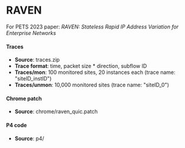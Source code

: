# RAVEN
For PETS 2023 paper: *RAVEN: Stateless Rapid IP Address Variation for Enterprise Networks*


#### Traces
- **Source**: traces.zip
- **Trace format**: time, packet size * direction, subflow ID 
- **Traces/mon**: 100 monitored sites, 20 instances each (trace name: "siteID_instID")
- **Traces/unmon**: 10,000 monitored sites (trace name: "siteID_0")

#### Chrome patch

- **Source**: chrome/raven_quic.patch

#### P4 code

- **Source**: p4/
